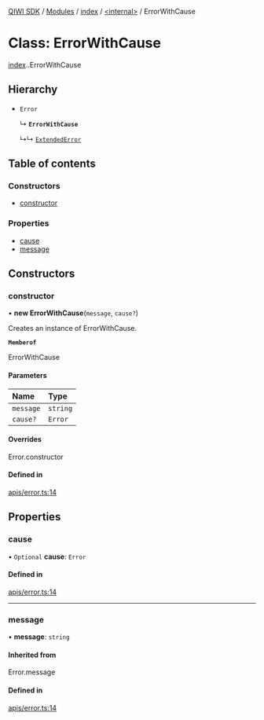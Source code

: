 [QIWI SDK](../README.md) / [Modules](../modules.md) / [index](../modules/index.md) / [<internal\>](../modules/index._internal_.md) / ErrorWithCause

# Class: ErrorWithCause

[index](../modules/index.md).[<internal>](../modules/index._internal_.md).ErrorWithCause

## Hierarchy

- `Error`

  ↳ **`ErrorWithCause`**

  ↳↳ [`ExtendedError`](index._internal_.ExtendedError.md)

## Table of contents

### Constructors

- [constructor](index._internal_.ErrorWithCause.md#constructor)

### Properties

- [cause](index._internal_.ErrorWithCause.md#cause)
- [message](index._internal_.ErrorWithCause.md#message)

## Constructors

### constructor

• **new ErrorWithCause**(`message`, `cause?`)

Creates an instance of ErrorWithCause.

**`Memberof`**

ErrorWithCause

#### Parameters

| Name | Type |
| :------ | :------ |
| `message` | `string` |
| `cause?` | `Error` |

#### Overrides

Error.constructor

#### Defined in

[apis/error.ts:14](https://github.com/AlexXanderGrib/node-qiwi-sdk/blob/8cf62fb/src/apis/error.ts#L14)

## Properties

### cause

• `Optional` **cause**: `Error`

#### Defined in

[apis/error.ts:14](https://github.com/AlexXanderGrib/node-qiwi-sdk/blob/8cf62fb/src/apis/error.ts#L14)

___

### message

• **message**: `string`

#### Inherited from

Error.message

#### Defined in

[apis/error.ts:14](https://github.com/AlexXanderGrib/node-qiwi-sdk/blob/8cf62fb/src/apis/error.ts#L14)
